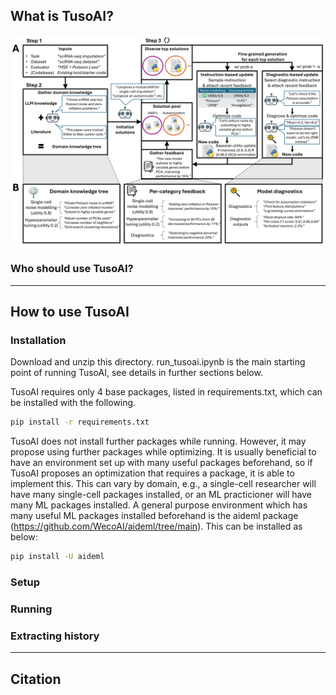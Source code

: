 ## What is TusoAI?

![TusoAI overview](method_overview.png)

### Who should use TusoAI?

---

## How to use TusoAI

### Installation

Download and unzip this directory. run_tusoai.ipynb is the main starting point of running TusoAI, see details in further sections below.

TusoAI requires only 4 base packages, listed in requirements.txt, which can be installed with the following.

```bash
pip install -r requirements.txt
```

TusoAI does not install further packages while running. However, it may propose using further packages while optimizing. It is usually beneficial to have an environment set up with many useful packages beforehand, so if TusoAI proposes an optimization that requires a package, it is able to implement this. This can vary by domain, e.g., a single-cell researcher will have many single-cell packages installed, or an ML practicioner will have many ML packages installed. A general purpose environment which has many useful ML packages installed beforehand is the aideml package (https://github.com/WecoAI/aideml/tree/main). This can be installed as below:

```bash
pip install -U aideml
```

### Setup

### Running

### Extracting history

---

## Citation
